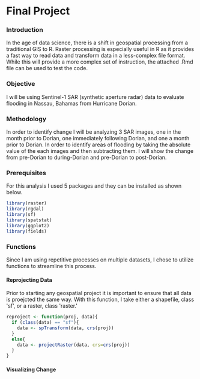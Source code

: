 # Final Project

### Introduction
In the age of data science, there is a shift in geospatial processing from a traditional GIS to R. Raster processing is especially useful in R as it provides a fast way to read data and transform data in a less-complex file format. While this will provide a more complex set of instruction, the attached .Rmd file can be used to test the code.

### Objective
I will be using Sentinel-1 SAR (synthetic aperture radar) data to evaluate flooding in Nassau, Bahamas from Hurricane Dorian.

### Methodology
In order to identify change I will be analyzing 3 SAR images, one in the month prior to Dorian, one immediately following Dorian, and one a month prior to Dorian. In order to identify areas of flooding by taking the absolute value of the each images and then subtracting them. I will show the change from pre-Dorian to during-Dorian and pre-Dorian to post-Dorian.

### Prerequisites
For this analysis I used 5 packages and they can be installed as shown below.
```R
library(raster)
library(rgdal)
library(sf)
library(spatstat)
library(ggplot2)
library(fields)
```

### Functions
Since I am using repetitive processes on multiple datasets, I chose to utilize functions to streamline this process. 

#### Reprojecting Data
Prior to starting any geospatial project it is important to ensure that all data is proejcted the same way. With this function, I take either a shapefile, class 'sf', or a raster, class 'raster.'
```R
reproject <- function(proj, data){
  if (class(data) == "sf"){
    data <- spTransform(data, crs(proj))
  }
  else{
    data <- projectRaster(data, crs=crs(proj))
  }
}
```
#### Visualizing Change
